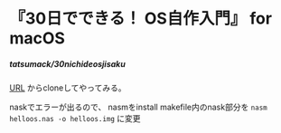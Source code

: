 # 『30日でできる！ OS自作入門』 for macOS
##### tatsumack/30nichideosjisaku
[URL](https://github.com/tatsumack/30nichideosjisaku)
からcloneしてやってみる。

naskでエラーが出るので、
nasmをinstall
makefile内のnask部分を
```nasm helloos.nas -o helloos.img```
に変更